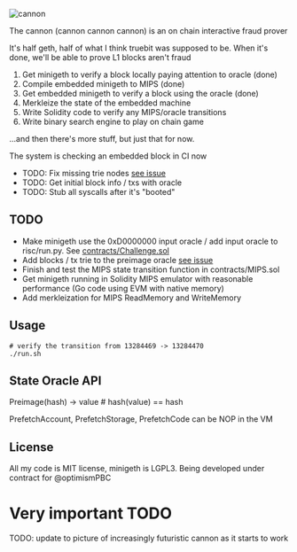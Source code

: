 <!--![cannon](https://upload.wikimedia.org/wikipedia/commons/8/80/Cannon%2C_Château_du_Haut-Koenigsbourg%2C_France.jpg)-->
<!-- ![cannon](https://cdn1.epicgames.com/ue/product/Featured/SCIFIWEAPONBUNDLE_featured-894x488-83fbc936b6d86edcbbe892b1a6780224.png) -->
![cannon](https://static.wikia.nocookie.net/ageofempires/images/8/80/Bombard_cannon_aoe2DE.png/revision/latest/top-crop/width/360/height/360?cb=20200331021834)

The cannon (cannon cannon cannon) is an on chain interactive fraud prover

It's half geth, half of what I think truebit was supposed to be. When it's done, we'll be able to prove L1 blocks aren't fraud

1. Get minigeth to verify a block locally paying attention to oracle (done)
2. Compile embedded minigeth to MIPS (done)
3. Get embedded minigeth to verify a block using the oracle (done)
4. Merkleize the state of the embedded machine
5. Write Solidity code to verify any MIPS/oracle transitions
6. Write binary search engine to play on chain game

...and then there's more stuff, but just that for now.

The system is checking an embedded block in CI now

* TODO: Fix missing trie nodes [see issue](https://github.com/geohot/cannon/issues/1)
* TODO: Get initial block info / txs with oracle
* TODO: Stub all syscalls after it's "booted"

## TODO

* Make minigeth use the 0xD0000000 input oracle / add input oracle to risc/run.py. See [contracts/Challenge.sol](https://github.com/geohot/cannon/blob/master/contracts/Challenge.sol)
* Add blocks / tx trie to the preimage oracle [see issue](https://github.com/geohot/cannon/issues/2)
* Finish and test the MIPS state transition function in contracts/MIPS.sol
* Get minigeth running in Solidity MIPS emulator with reasonable performance (Go code using EVM with native memory)
* Add merkleization for MIPS ReadMemory and WriteMemory

## Usage
```
# verify the transition from 13284469 -> 13284470
./run.sh
```

## State Oracle API

Preimage(hash) -> value    # hash(value) == hash

PrefetchAccount, PrefetchStorage, PrefetchCode can be NOP in the VM

## License

All my code is MIT license, minigeth is LGPL3. Being developed under contract for @optimismPBC

# Very important TODO

TODO: update to picture of increasingly futuristic cannon as it starts to work
